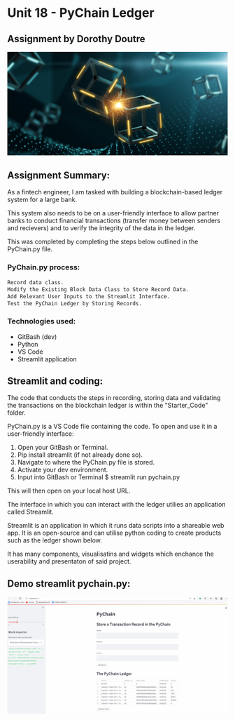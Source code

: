# Unit 18 - PyChain Ledger

## Assignment by Dorothy Doutre

![image_add](images/application-image.png)

## Assignment Summary:

As a fintech engineer, I am tasked with building a blockchain-based ledger system for a large bank. 

This system also needs to be on a user-friendly interface to allow partner banks to conduct financial transactions (transfer money between senders and recievers) and to verify the integrity of the data in the ledger.

This was completed by completing the steps below outlined in the PyChain.py file.

### PyChain.py process:
```
Record data class.
Modify the Existing Block Data Class to Store Record Data.
Add Relevant User Inputs to the Streamlit Interface.
Test the PyChain Ledger by Storing Records.
```

### Technologies used:
- GitBash (dev)
- Python
- VS Code
- Streamlit application

## Streamlit and coding:

The code that conducts the steps in recording, storing data and validating the transactions on the blockchain ledger is within the "Starter_Code" folder.

PyChain.py is a VS Code file containing the code. To open and use it in a user-friendly interface:

1. Open your GitBash or Terminal.
2. Pip install streamlit (if not already done so).
3. Navigate to where the PyChain.py file is stored.
4. Activate your dev environment.
5. Input into GitBash or Terminal $ streamlit run pychain.py

This will then open on your local host URL.

The interface in which you can interact with the ledger utilies an application called Streamlit.

Streamlit is an application in which it runs data scripts into a shareable web app. It is an open-source and can utilise python coding to create products such as the ledger shown below.

It has many components, visualisatins and widgets which enchance the userability and presentaton of said project.

## Demo streamlit pychain.py:

![image_add](images/Streamlit_demo_DD.gif)
